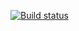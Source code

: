 [![Build status](https://ci.appveyor.com/api/projects/status/42ruhiwgbvfpc3o5/branch/master?svg=true)](https://ci.appveyor.com/project/Satura/aqa-2-1/branch/master)